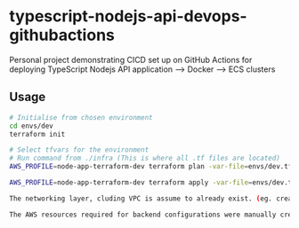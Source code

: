 # typescript-nodejs-api-devops-githubactions
Personal project demonstrating CICD set up on GitHub Actions for deploying TypeScript Nodejs API application --> Docker --> ECS clusters

## Usage
```bash
# Initialise from chosen environment
cd envs/dev
terraform init

# Select tfvars for the environment
# Run command from ./infra (This is where all .tf files are located)
AWS_PROFILE=node-app-terraform-dev terraform plan -var-file=envs/dev.tfvars

AWS_PROFILE=node-app-terraform-dev terraform apply -var-file=envs/dev.tfvars

The networking layer, cluding VPC is assume to already exist. (eg. created via AWS console Public Subnets, VPC, Route Table, Internet Gateway)

The AWS resources required for backend configurations were manually created via the console (eg. backend S3 for storing .tfstate files, DynamoDB for managing Lock file)